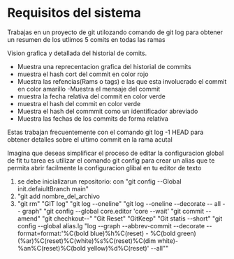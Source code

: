 # Requisitos del sistema

Trabajas en un proyecto de git utilozando comando de git log para obtener un resumen de los utlimos 5 comits en todas las ramas

Vision grafica y detallada del historial de comits.

- Muestra una reprecentacion grafica del historial de commits
- muestra el hash cort del commit en color rojo
- Muestra las refencias(Rams o tags) e las que esta involucrado el commit en color amarillo
-Muestra el mensaje del commit
- muestra la fecha relativa del commit en color verde
- muestra el hash del commit en color verde
- Muestra el hash del commmit como un identificador abreviado
- Muestra las fechas de los commits de forma relativa

Estas trabajan frecuentemente con el comando git log -1 HEAD para obtener detalles sobre el ultimo commit en la rama acutal

Imagina que deseas simplificar el proceso de editar la configuracion global de fit tu tarea es utilizar el comando git config para crear un alias que te permita abrir facilmente la configuracion glibal en tu editor de texto

1) se debe inicializarun repositorio: con "git config --Global init.defaiultBranch main"
2) "git add nombre_del_archivo
3) "git rm"
"GIT log"
"git log --oneline"
"git log --oneline --decorate -- all -- graph"
"git config --global core.editor 'core --wait'
"git commit --amend"
"git chechkout--"
"Git Reset"
"GitKeep"
"Git statis --short"
"git config --global alias.lg "log --graph --abbrev-commit --decorate --format=format:'%C(bold
blue)%h%C(reset) - %C(bold green) (%ar)%C(reset)%C(white)%s%C(reset)%C(dim
white)-%an%C(reset)%C(bold yellow)%d%C(reset)' --all""
